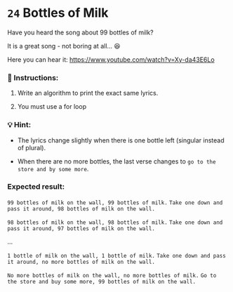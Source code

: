# `24` Bottles of Milk 

Have you heard the song about 99 bottles of milk? 

It is a great song - not boring at all... :laughing: 

Here you can hear it: https://www.youtube.com/watch?v=Xy-da43E6Lo

### :pencil: Instructions:

1. Write an algorithm to print the exact same lyrics.

2. You must use a for loop

### :bulb: Hint:

* The lyrics change slightly when there is one bottle left (singular instead of plural).

* When there are no more bottles, the last verse changes to `go to the store and by some more`.


### Expected result:

`99 bottles of milk on the wall, 99 bottles of milk.` 
`Take one down and pass it around, 98 bottles of milk on the wall.`

`98 bottles of milk on the wall, 98 bottles of milk.`
`Take one down and pass it around, 97 bottles of milk on the wall.`

...

`1 bottle of milk on the wall, 1 bottle of milk.`
`Take one down and pass it around, no more bottles of milk on the wall.`

`No more bottles of milk on the wall, no more bottles of milk.` 
`Go to the store and buy some more, 99 bottles of milk on the wall.`